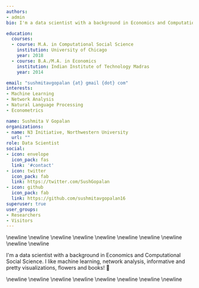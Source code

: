 ```yaml
---
authors:
- admin
bio: I'm a data scientist with a background in Economics and Computational Social Science. I like machine learning, network analysis, informative visualizations, flowers and books! 

education:
  courses:
  - course: M.A. in Computational Social Science
    institution: University of Chicago
    year: 2018
  - course: B.A./M.A. in Economics
    institution: Indian Institute of Technology Madras
    year: 2014

email: "sushmitavgopalan {at} gmail {dot} com"
interests:
- Machine Learning
- Network Analysis
- Natural Language Processing
- Econometrics

name: Sushmita V Gopalan
organizations:
- name: N3 Initiative, Northwestern University
  url: ""
role: Data Scientist
social:
- icon: envelope
  icon_pack: fas
  link: '#contact'
- icon: twitter
  icon_pack: fab
  link: https://twitter.com/SushGopalan
- icon: github
  icon_pack: fab
  link: https://github.com/sushmitavgopalan16
superuser: true
user_groups:
- Researchers
- Visitors
---
```


\newline
\newline
\newline
\newline
\newline
\newline
\newline
\newline
\newline
\newline


I'm a data scientist with a background in Economics and Computational Social Science. I like machine learning, network analysis, informative and pretty visualizations, flowers and books! :cherry_blossom:

\newline
\newline
\newline
\newline
\newline
\newline
\newline
\newline
